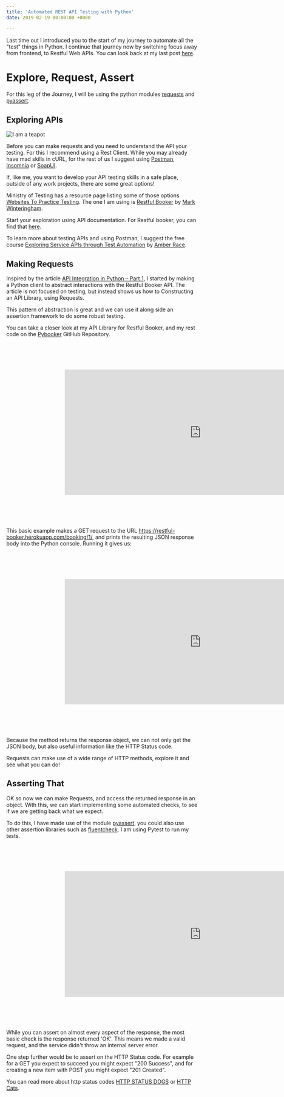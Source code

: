 ```yaml
---
title: 'Automated REST API Testing with Python'
date: 2019-02-19 00:00:00 +0000

---
```


Last time out I introduced you to the start of my journey to automate all the "test" things in Python. I continue that journey now by switching focus away from frontend, to Restful Web APIs. You can look back at my last post [here](https://www.dowen.me.uk/how-I-am-learning-to-test-the-internet-with-seleniumbase/ "How I am learning to test The Internet with SeleniumBase").

# Explore, Request, Assert

For this leg of the Journey, I will be using the python modules [requests](https://pypi.org/project/requests/ "Requests: HTTP for Humans") and [pyassert](https://pypi.org/project/pyassert/ "pyassert is an assertion library for the Python programming language.").

## Exploring APIs

![I am a teapot](https://http.cat/418)

Before you can make requests and you need to understand the API your testing. For this I recommend using a Rest Client. While you may already have mad skills in cURL, for the rest of us I suggest using [Postman](https://www.getpostman.com "Postman Simplifies API Development."), [Insomnia](https://insomnia.rest "Insomnia Debug APIs like a human, not a robot Finally, a REST client you'll love") or [SoapUI](https://www.soapui.org "SoapUI The Most Advanced REST & SOAP Testing Tool in the World").

If, like me, you want to develop your API testing skills in a safe place, outside of any work projects, there are some great options!

Ministry of Testing has a resource page listing some of those options [Websites To Practice Testing](https://www.ministryoftesting.com/dojo/lessons/websites-to-practice-testing "Here's a handy list of websites for software testers to practice their testing on that you might find it useful."). The one I am using is [Restful Booker](https://restful-booker.herokuapp.com "An API playground created by Mark Winteringham for those wanting to learn more about API testing and tools") by [Mark Winteringham](https://www.mwtestconsultancy.co.uk "MW Test Consultancy").

Start your exploration using API documentation. For Restful booker, you can find that [here](https://restful-booker.herokuapp.com/apidoc/index.html "API documentation for the playground API restful-booker."). 

To learn more about testing APIs and using Postman, I suggest the free course [Exploring Service APIs through Test Automation](https://testautomationu.applitools.com/exploring-service-apis-through-test-automation/ "Exploring Service APIs through Test Automation") by [Amber Race](https://twitter.com/ambertests "Amber Race on Twitter").

## Making Requests

Inspired by the article [API Integration in Python – Part 1](https://realpython.com/api-integration-in-python/ "How to Make Friends and Influence APIs"), I started by making a Python client to abstract interactions with the Restful Booker API. The article is not focused on testing, but instead shows us how to Constructing an API Library, using Requests.

This pattern of abstraction is great and we can use it along side an assertion framework to do some robust testing.

You can take a closer look at my API Library for Restful Booker, and my rest code on the [Pybooker](https://github.com/dowenb/pybooker "Example of making using and testing an API in python") GitHub Repository.

<iframe
  src="https://carbon.now.sh/embed/?bg=rgba(255%2C255%2C255%2C1)&t=seti&wt=none&l=python&ds=true&dsyoff=20px&dsblur=68px&wc=true&wa=true&pv=56px&ph=56px&ln=false&fm=Hack&fs=14px&lh=133%25&si=false&code=%2523%2520basic_example.py%250Aimport%2520requests%250A%250Adef%2520describe_booking(booking_id)%253A%250A%2520%2520%2520%2520return%2520requests.get('https%253A%252F%252Frestful-booker.herokuapp.com%252Fbooking%252F%257B%253Ad%257D%252F'.format(booking_id))%250A%250Aprint(describe_booking(1).json())&es=2x&wm=false"
  style="transform:scale(0.7); width:1024px; height:473px; border:0; overflow:hidden;"
  sandbox="allow-scripts allow-same-origin">
</iframe>

This basic example makes a GET request to the URL https://restful-booker.herokuapp.com/booking/1/, and prints the resulting JSON response body into the Python console. Running it gives us:

<iframe
  src="https://carbon.now.sh/embed/?bg=rgba(255%2C255%2C255%2C1)&t=seti&wt=none&l=powershell&ds=true&dsyoff=20px&dsblur=68px&wc=true&wa=true&pv=56px&ph=56px&ln=false&fm=Hack&fs=14px&lh=133%25&si=false&code=C%253A%255Cgit%255Cpybooker%253E%2520python.exe%2520.%255Cbasic_example.py%250A%257B'firstname'%253A%2520'Sally'%252C%2520'lastname'%253A%2520'Smith'%252C%2520'totalprice'%253A%2520886%252C%2520'depositpaid'%253A%2520True%252C%2520'bookingdates'%253A%2520%257B'checkin'%253A%2520'2016-04-24'%252C%2520'checkout'%253A%2520'2018-08-23'%257D%252C%2520'additionalneeds'%253A%2520'Breakfast'%257D&es=2x&wm=false"
  style="transform:scale(0.7); width:1024px; height:473px; border:0; overflow:hidden;"
  sandbox="allow-scripts allow-same-origin">
</iframe>

Because the method returns the response object, we can not only get the JSON body, but also useful information like the HTTP Status code.

Requests can make use of a wide range of HTTP methods, explore it and see what you can do!

## Asserting That

OK so now we can make Requests, and access the returned response in an object. With this, we can start implementing some automated checks, to see if we are getting back what we expect.

To do this, I have made use of the module [pyassert](https://pypi.org/project/pyassert/ "pyassert is an assertion library for the Python programming language."), you could also use other assertion libraries such as [fluentcheck](https://github.com/csparpa/fluentcheck "Fluent assertions for Python"). I am using Pytest to run my tests.

<iframe
  src="https://carbon.now.sh/embed/?bg=rgba(255%2C255%2C255%2C1)&t=seti&wt=none&l=python&ds=true&dsyoff=20px&dsblur=68px&wc=true&wa=true&pv=56px&ph=56px&ln=false&fm=Hack&fs=14px&lh=133%25&si=false&code=%2523%2520test_restfull_bookings.py%250Aimport%2520restfullbooker%250Afrom%2520assertpy%2520import%2520assert_that%250A%250Adef%2520test_bookings_for_mark()%253A%250A%2520%2520%2520%2520resp%2520%253D%2520restfullbooker.get_bookings('Mark')%250A%2520%2520%2520%2520assert_that(resp.ok%252C%2520'HTTP%2520Request%2520OK').is_true()&es=2x&wm=false"
  style="transform:scale(0.7); width:1024px; height:473px; border:0; overflow:hidden;"
  sandbox="allow-scripts allow-same-origin">
</iframe>

While you can assert on almost every aspect of the response, the most basic check is the response returned 'OK'. This means we made a valid request, and the service didn't throw an internal server error.

One step further would be to assert on the HTTP Status code. For example for a GET you expect to succeed you might expect "200 Success", and for creating a new item with POST you might expect "201 Created".

You can read more about http status codes [HTTP STATUS DOGS](https://httpstatusdogs.com "Hypertext Transfer Protocol Response status codes. And dogs.") or [HTTP Cats](https://http.cat "HTTP Cats").